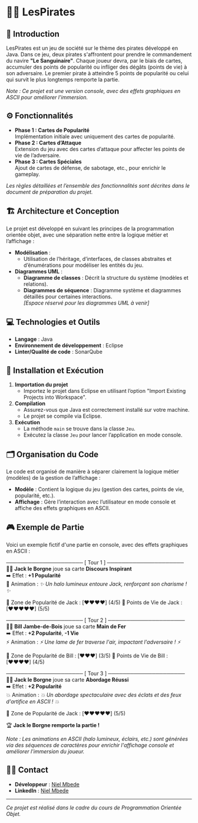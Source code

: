 # 🏴‍☠️ LesPirates

## 📜 Introduction

LesPirates est un jeu de société sur le thème des pirates développé en Java. Dans ce jeu, deux pirates s'affrontent pour prendre le commandement du navire **"Le Sanguinaire"**. Chaque joueur devra, par le biais de cartes, accumuler des points de popularité ou infliger des dégâts (points de vie) à son adversaire. Le premier pirate à atteindre 5 points de popularité ou celui qui survit le plus longtemps remporte la partie.

*Note : Ce projet est une version console, avec des effets graphiques en ASCII pour améliorer l'immersion.*

## ⚙️ Fonctionnalités

- **Phase 1 : Cartes de Popularité**  
  Implémentation initiale avec uniquement des cartes de popularité.
- **Phase 2 : Cartes d’Attaque**  
  Extension du jeu avec des cartes d’attaque pour affecter les points de vie de l’adversaire.
- **Phase 3 : Cartes Spéciales**  
  Ajout de cartes de défense, de sabotage, etc., pour enrichir le gameplay.

*Les règles détaillées et l’ensemble des fonctionnalités sont décrites dans le document de préparation du projet.*

## 🏗️ Architecture et Conception

Le projet est développé en suivant les principes de la programmation orientée objet, avec une séparation nette entre la logique métier et l’affichage :

- **Modélisation** :  
  - Utilisation de l’héritage, d’interfaces, de classes abstraites et d’énumérations pour modéliser les entités du jeu.
- **Diagrammes UML** :  
  - **Diagramme de classes** : Décrit la structure du système (modèles et relations).  
  - **Diagrammes de séquence** : Diagramme système et diagrammes détaillés pour certaines interactions.  
  *[Espace réservé pour les diagrammes UML à venir]*

## 💻 Technologies et Outils

- **Langage** : Java
- **Environnement de développement** : Eclipse
- **Linter/Qualité de code** : SonarQube

## 🚀 Installation et Exécution

1. **Importation du projet**  
   - Importez le projet dans Eclipse en utilisant l’option "Import Existing Projects into Workspace".
2. **Compilation**  
   - Assurez-vous que Java est correctement installé sur votre machine.
   - Le projet se compile via Eclipse.
3. **Exécution**  
   - La méthode `main` se trouve dans la classe `Jeu`.
   - Exécutez la classe `Jeu` pour lancer l’application en mode console.

## 🗂️ Organisation du Code

Le code est organisé de manière à séparer clairement la logique métier (modèles) de la gestion de l’affichage :
- **Modèle** : Contient la logique du jeu (gestion des cartes, points de vie, popularité, etc.).
- **Affichage** : Gère l’interaction avec l’utilisateur en mode console et affiche des effets graphiques en ASCII.

## 🎮 Exemple de Partie

Voici un exemple fictif d'une partie en console, avec des effets graphiques en ASCII :

───────────────────── [ Tour 1 ] ─────────────────────
🏴‍☠️ **Jack le Borgne** joue sa carte **Discours Inspirant**  
➡️ Effet : **+1 Popularité**  
💫 Animation : *✨ Un halo lumineux entoure Jack, renforçant son charisme ! ✨*

🔹 Zone de Popularité de Jack : [❤️❤️❤️❤️] (4/5)
🔹 Points de Vie de Jack : [♥♥♥♥♥] (5/5)

───────────────────── [ Tour 2 ] ─────────────────────
🏴‍☠️ **Bill Jambe-de-Bois** joue sa carte **Main de Fer**  
➡️ Effet : **+2 Popularité**, **-1 Vie**  
⚡ Animation : *⚡ Une lame de fer traverse l'air, impactant l'adversaire ! ⚡*

🔹 Zone de Popularité de Bill : [❤️❤️❤️] (3/5)
🔹 Points de Vie de Bill : [♥♥♥♥] (4/5)

───────────────────── [ Tour 3 ] ─────────────────────
🏴‍☠️ **Jack le Borgne** joue sa carte **Abordage Réussi**  
➡️ Effet : **+2 Popularité**  
💥 Animation : *💥 Un abordage spectaculaire avec des éclats et des feux d'artifice en ASCII ! 💥*

🔹 Zone de Popularité de Jack : [❤️❤️❤️❤️❤️] (5/5)

🏆 **Jack le Borgne remporte la partie !**


*Note : Les animations en ASCII (halo lumineux, éclairs, etc.) sont générées via des séquences de caractères pour enrichir l'affichage console et améliorer l'immersion du joueur.*

## 👨‍💻 Contact

- **Développeur** : [Niel Mbede](https://github.com/mbedeniel/)
- **LinkedIn** : [Niel Mbede](https://www.linkedin.com/in/niel-mbede/)

---

*Ce projet est réalisé dans le cadre du cours de Programmation Orientée Objet.*

